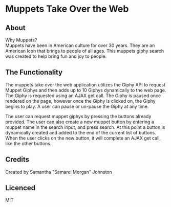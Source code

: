 # Muppets Take Over the Web

## About

Why Muppets?  
Muppets have been in American culture for over 30 years. They are an American Icon that brings to people of all ages. This muppets giphy search was created to help bring fun and joy to people. 

## The Functionality
The muppets take over the web application utilizes the Giphy API to request Muppet Giphys and then adds up to 10 Giphys dynamically to the web page.  The Giphy is requested using an AJAX get call.   The Giphy is paused once rendered on the page; however once the Giphy is clicked on, the Giphy begins to play. A user can pause or un-pause the Giphy at any time. 

The user can request muppet giphys by pressing the buttons already provided. The user can also create a new muppet button by entering a muppet name in the search input, and press search.  At this point a button is dynamically created and added to the end of the current list of buttons.  When the user clicks on the new button,  it will complete an AJAX get call, like the other buttons.  

## Credits
Created by Samantha "Samarei Morgan" Johnston
## Licenced 
MIT





